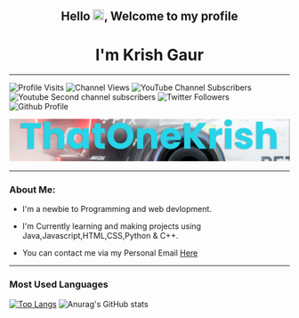 ### <h2 align="center">Hello <img width="20" height="20" src="https://raw.githubusercontent.com/iampavangandhi/iampavangandhi/master/gifs/Hi.gif">, Welcome to my profile</h2>

<h1 align="center">I'm Krish Gaur</h1>


---

![Profile Visits](https://komarev.com/ghpvc/?username=KrishGaur1354&color=green)
![Channel Views](https://img.shields.io/youtube/channel/views/UC1x1aok5Ji52Dw6G8_GN59Q?style=social)
![YouTube Channel Subscribers](https://img.shields.io/youtube/channel/subscribers/UC1x1aok5Ji52Dw6G8_GN59Q?style=social)
![Youtube Second channel subscribers](https://img.shields.io/youtube/channel/subscribers/UChVQCKleV_WKpQkPu_8nozw?style=social)
![Twitter Followers](https://img.shields.io/twitter/follow/ThatOneKrish?style=social)
![Github Profile](https://img.shields.io/github/followers/KrishGaur1354?style=social)



<img src="https://github.com/KrishGaur1354/Practiceins/blob/master/banner1354.png">

---



### About Me:

- I'm a newbie to Programming and web devlopment.

- I'm Currently learning and making projects using Java,Javascript,HTML,CSS,Python & C++.

- You can contact me via my Personal Email <a href="mailto=krishgaur13@gmail.com">Here</a>

---
### Most Used Languages

[![Top Langs](https://github-readme-stats.vercel.app/api/top-langs/?username=krishgaur1354&langs_count=4)](https://github.com/anuraghazra/github-readme-stats)
![Anurag's GitHub stats](https://github-readme-stats.vercel.app/api?username=krishgaur1354&show_icons=true&theme=algolia)

